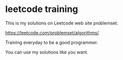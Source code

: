 # leetcode training

This is my solutions on Leetcode web site problemset.

https://leetcode.com/problemset/algorithms/

Training everyday to be a good programmer.

You can use my solutions like you want.
